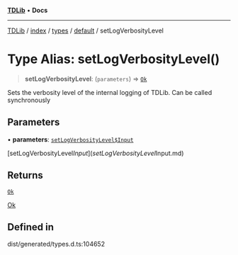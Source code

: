 [**TDLib**](../../../../../../README.md) • **Docs**

***

[TDLib](../../../../../../modules.md) / [index](../../../../../README.md) / [types](../../../README.md) / [default](../README.md) / setLogVerbosityLevel

# Type Alias: setLogVerbosityLevel()

> **setLogVerbosityLevel**: (`parameters`) => [`Ok`](Ok-1.md)

Sets the verbosity level of the internal logging of TDLib. Can be called synchronously

## Parameters

• **parameters**: [`setLogVerbosityLevel$Input`](setLogVerbosityLevel$Input.md)

[setLogVerbosityLevel$Input](setLogVerbosityLevel$Input.md)

## Returns

[`Ok`](Ok-1.md)

[Ok](Ok-1.md)

## Defined in

dist/generated/types.d.ts:104652
